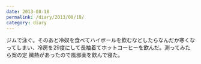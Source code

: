 ```yaml
---
date: 2013-08-18
permalink: /diary/2013/08/18/
category: diary
---
```


ジムで泳ぐ。そのあと冷奴を食べてハイボールを飲むなどしたらなんだか寒くなってしまい、冷房を29度にして長袖着てホットコーヒーを飲んだ。測ってみたら案の定 微熱があったので風邪薬を飲んで寝た。